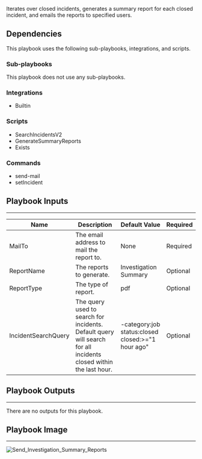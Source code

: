 Iterates over closed incidents, generates a summary report for each closed incident, and emails the reports to specified users. 

## Dependencies
This playbook uses the following sub-playbooks, integrations, and scripts.

### Sub-playbooks
This playbook does not use any sub-playbooks.

### Integrations
* Builtin

### Scripts
* SearchIncidentsV2
* GenerateSummaryReports
* Exists

### Commands
* send-mail
* setIncident

## Playbook Inputs
---

| **Name** | **Description** | **Default Value** | **Required** |
| --- | --- | --- | --- | 
| MailTo | The email address to mail the report to. | None | Required |
| ReportName | The reports to generate. | Investigation Summary | Optional |
| ReportType | The type of report. | pdf | Optional |
| IncidentSearchQuery | The query used to search for incidents. Default query will search for all incidents closed within the last hour. | -category:job status:closed closed:>="1 hour ago" | Optional |

## Playbook Outputs
---
There are no outputs for this playbook.

## Playbook Image
---
![Send_Investigation_Summary_Reports](https://raw.githubusercontent.com/cvescan/cvescan/1bdd5229392bd86f0cc58265a24df23ee3f7e662/docs/images/playbooks/Send_Investigation_Summary_Reports.png)
